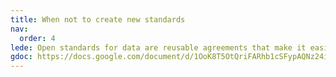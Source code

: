 ```yaml
---
title: When not to create new standards
nav:
  order: 4
lede: Open standards for data are reusable agreements that make it easier for people and organisations to publish, access, share and use better quality data. Creating open standards can be resource and time intensive, so first consider if using an existing open standard is the right solution.
gdoc: https://docs.google.com/document/d/1OoK8T5OtQriFARhb1cSFypAQNz24iEtgURd8YqfI-B0/edit#
---
```

